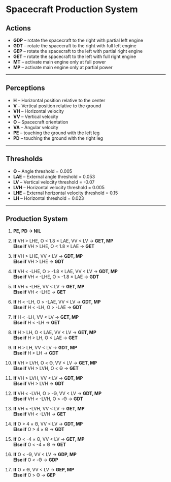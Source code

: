 # Spacecraft Production System

## Actions

- **GDP** – rotate the spacecraft to the right with partial left engine  
- **GDT** – rotate the spacecraft to the right with full left engine  
- **GEP** – rotate the spacecraft to the left with partial right engine  
- **GET** – rotate the spacecraft to the left with full right engine  
- **MT** – activate main engine only at full power  
- **MP** – activate main engine only at partial power  

---

## Perceptions

- **H** – Horizontal position relative to the center  
- **V** – Vertical position relative to the ground  
- **VH** – Horizontal velocity  
- **VV** – Vertical velocity  
- **O** – Spacecraft orientation  
- **VA** – Angular velocity  
- **PE** – touching the ground with the left leg  
- **PD** – touching the ground with the right leg  

---

## Thresholds

- **Θ** – Angle threshold = 0.005  
- **LAE** – External angle threshold = 0.053  
- **LV** – Vertical velocity threshold = -0.07  
- **LVH** – Horizontal velocity threshold = 0.005  
- **LHE** – External horizontal velocity threshold = 0.15  
- **LH** – Horizontal threshold = 0.023  

---

## Production System

1. **PE, PD → NIL**  

2. **If** VH > LHE, O < 1.8 × LAE, VV < LV → **GET, MP**  
   **Else if** VH > LHE, O < 1.8 × LAE → **GET**  

3. **If** VH > LHE, VV < LV → **GDT, MP**  
   **Else if** VH > LHE → **GDT**  

4. **If** VH < -LHE, O > -1.8 × LAE, VV < LV → **GDT, MP**  
   **Else if** VH < -LHE, O > -1.8 × LAE → **GDT**  

5. **If** VH < -LHE, VV < LV → **GET, MP**  
   **Else if** VH < -LHE → **GET**  

6. **If** H < -LH, O > -LAE, VV < LV → **GDT, MP**  
   **Else if** H < -LH, O > -LAE → **GDT**  

7. **If** H < -LH, VV < LV → **GET, MP**  
   **Else if** H < -LH → **GET**  

8. **If** H > LH, O < LAE, VV < LV → **GET, MP**  
   **Else if** H > LH, O < LAE → **GET**  

9. **If** H > LH, VV < LV → **GDT, MP**  
   **Else if** H > LH → **GDT**  

10. **If** VH > LVH, O < Θ, VV < LV → **GET, MP**  
    **Else if** VH > LVH, O < Θ → **GET**  

11. **If** VH > LVH, VV < LV → **GDT, MP**  
    **Else if** VH > LVH → **GDT**  

12. **If** VH < -LVH, O > -Θ, VV < LV → **GDT, MP**  
    **Else if** VH < -LVH, O > -Θ → **GDT**  

13. **If** VH < -LVH, VV < LV → **GET, MP**  
    **Else if** VH < -LVH → **GET**  

14. **If** O > 4 × Θ, VV < LV → **GDT, MP**  
    **Else if** O > 4 × Θ → **GDT**  

15. **If** O < -4 × Θ, VV < LV → **GET, MP**  
    **Else if** O < -4 × Θ → **GET**  

16. **If** O < -Θ, VV < LV → **GDP, MP**  
    **Else if** O < -Θ → **GDP**  

17. **If** O > Θ, VV < LV → **GEP, MP**  
    **Else if** O > Θ → **GEP**  
